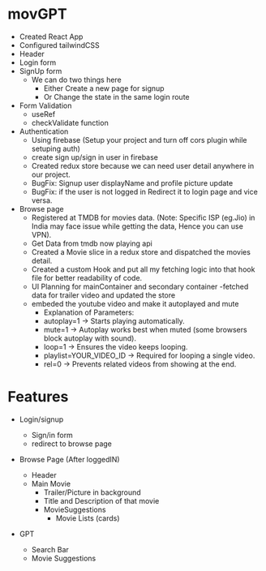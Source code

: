 # movGPT
 - Created React App
 - Configured tailwindCSS
 - Header
 - Login form
 - SignUp form
    - We can do two things here
      - Either Create a new page for signup
      - Or Change the state in the same login route
 - Form Validation
   - useRef
   - checkValidate function
 - Authentication
   - Using firebase (Setup your project and turn off cors plugin while setuping auth)
   - create sign up/sign in user in firebase
   - Created redux store because we can need user detail anywhere in our project.
   - BugFix: Signup user displayName and profile picture update
   - BugFix: if the user is not logged in Redirect it to login page and vice versa.
 - Browse page
   - Registered at TMDB for movies data. (Note: Specific ISP (eg.Jio) in India may face issue while getting the data, Hence you can use VPN).
   - Get Data from tmdb now playing api
   - Created a Movie slice in a redux store and dispatched the movies detail.
   - Created a custom Hook and put all my fetching logic into that hook file for better readability of code.
   - UI Planning for mainContainer and secondary container
   -fetched data for trailer video and updated the store
   - embeded the youtube video and make it autoplayed and mute
     - Explanation of Parameters:
      - autoplay=1 → Starts playing automatically.
      - mute=1 → Autoplay works best when muted (some browsers block autoplay with sound).
      - loop=1 → Ensures the video keeps looping.
      - playlist=YOUR_VIDEO_ID → Required for looping a single video.
      - rel=0 → Prevents related videos from showing at the end.




# Features
 - Login/signup
    - Sign/in form
    - redirect to browse page
 - Browse Page (After loggedIN)
   - Header
   - Main Movie
      - Trailer/Picture in background
      - Title and Description of that movie
      - MovieSuggestions
         - Movie Lists (cards)
    
 - GPT
    - Search Bar
    - Movie Suggestions